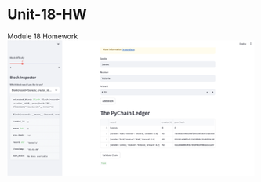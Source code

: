 # Unit-18-HW
Module 18 Homework
![PyChain ledger validation](https://github.com/MatthewTsiglopoulos/Unit-18-HW/blob/main/pychain%20validity.png)
